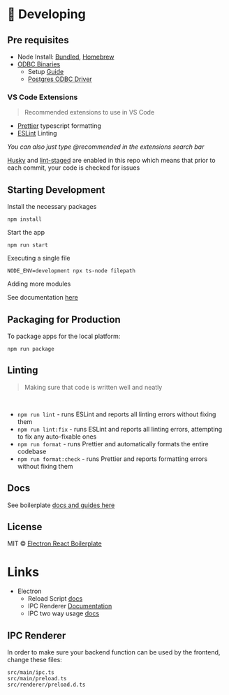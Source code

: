 # 🚀 Developing

## Pre requisites

- Node Install: [Bundled](https://nodejs.org/en/download/), [Homebrew](https://formulae.brew.sh/formula/node)
- [ODBC Binaries](https://www.npmjs.com/package/odbc)
  - Setup [Guide](https://exploratory.io/note/exploratory/How-to-set-up-ODBC-in-Mac-unixodbc-lQz2Fnp7)
  - [Postgres ODBC Driver](https://formulae.brew.sh/formula/psqlodbc)

### VS Code Extensions

> Recommended extensions to use in VS Code

- [Prettier](https://marketplace.visualstudio.com/items?itemName=esbenp.prettier-vscode) typescript formatting
- [ESLint](https://marketplace.visualstudio.com/items?itemName=dbaeumer.vscode-eslint) Linting

_You can also just type @recommended in the extensions search bar_

[Husky](https://www.npmjs.com/package/husky) and [lint-staged](https://github.com/okonet/lint-staged) are enabled in this repo which means that prior to each commit, your code is checked for issues

## Starting Development

Install the necessary packages

```
npm install
```

Start the app

```
npm run start
```

Executing a single file

```
NODE_ENV=development npx ts-node filepath
```

Adding more modules

See documentation [here](https://electron-react-boilerplate.js.org/docs/adding-dependencies)

## Packaging for Production

To package apps for the local platform:

```
npm run package
```

## Linting

> Making sure that code is written well and neatly

<br>

- `npm run lint` - runs ESLint and reports all linting errors without fixing them
- `npm run lint:fix` - runs ESLint and reports all linting errors, attempting to fix any auto-fixable ones
- `npm run format` - runs Prettier and automatically formats the entire codebase
- `npm run format:check` - runs Prettier and reports formatting errors without fixing them

## Docs

See boilerplate [docs and guides here](https://electron-react-boilerplate.js.org/docs/installation)

## License

MIT © [Electron React Boilerplate](https://github.com/electron-react-boilerplate)

# Links

- Electron
  - Reload Script [docs](https://www.electronjs.org/docs/latest/tutorial/process-model#preload-scripts)
  - IPC Renderer [Documentation](https://www.electronjs.org/docs/latest/api/ipc-renderer)
  - IPC two way usage [docs](https://www.electronjs.org/docs/latest/tutorial/ipc#pattern-2-renderer-to-main-two-way)

## IPC Renderer

In order to make sure your backend function can be used by the frontend, change these files:

```
src/main/ipc.ts
src/main/preload.ts
src/renderer/preload.d.ts
```
